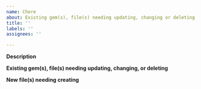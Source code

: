 ```yaml
---
name: Chore
about: Existing gem(s), file(s) needing updating, changing or deleting
title: ''
labels: ''
assignees: ''

---
```


**Description**

**Existing gem(s), file(s) needing updating, changing, or deleting**

**New file(s) needing creating**
